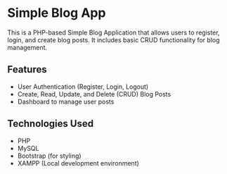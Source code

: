 # Simple Blog App

This is a PHP-based Simple Blog Application that allows users to register, login, and create blog posts. It includes basic CRUD functionality for blog management.

## Features
- User Authentication (Register, Login, Logout)
- Create, Read, Update, and Delete (CRUD) Blog Posts
- Dashboard to manage user posts

## Technologies Used
- PHP
- MySQL
- Bootstrap (for styling)
- XAMPP (Local development environment)


